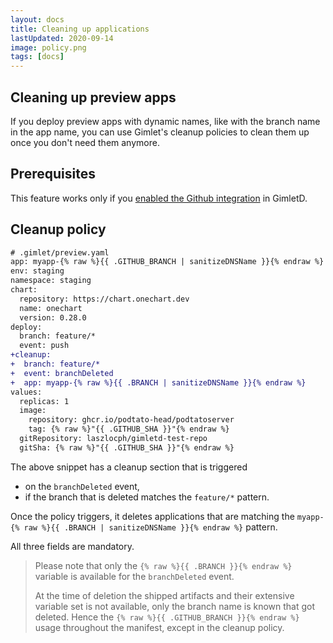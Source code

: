 ```yaml
---
layout: docs
title: Cleaning up applications
lastUpdated: 2020-09-14
image: policy.png
tags: [docs]
---
```


## Cleaning up preview apps

If you deploy preview apps with dynamic names, like with the branch name in the app name, 
you can use Gimlet's cleanup policies to clean them up once you don't need them anymore.

## Prerequisites

This feature works only if you [enabled the Github integration](/docs/configuring-gimletd#github-integration) in GimletD.

## Cleanup policy

```diff
# .gimlet/preview.yaml
app: myapp-{% raw %}{{ .GITHUB_BRANCH | sanitizeDNSName }}{% endraw %}
env: staging
namespace: staging
chart:
  repository: https://chart.onechart.dev
  name: onechart
  version: 0.28.0
deploy:
  branch: feature/*
  event: push
+cleanup:
+  branch: feature/*
+  event: branchDeleted
+  app: myapp-{% raw %}{{ .BRANCH | sanitizeDNSName }}{% endraw %}
values:
  replicas: 1
  image:
    repository: ghcr.io/podtato-head/podtatoserver
    tag: {% raw %}"{{ .GITHUB_SHA }}"{% endraw %}
  gitRepository: laszlocph/gimletd-test-repo
  gitSha: {% raw %}"{{ .GITHUB_SHA }}"{% endraw %}
```

The above snippet has a cleanup section that is triggered 
- on the `branchDeleted` event, 
- if the branch that is deleted matches the `feature/*` pattern.

Once the policy triggers, it deletes applications that are matching the `myapp-{% raw %}{{ .BRANCH | sanitizeDNSName }}{% endraw %}` pattern.

All three fields are mandatory.

> Please note that only the `{% raw %}{{ .BRANCH }}{% endraw %}` variable is available for the `branchDeleted` event.
>
> At the time of deletion the shipped artifacts and their extensive 
variable set is not available, only the branch name is known that got deleted. Hence the `{% raw %}{{ .GITHUB_BRANCH }}{% endraw %}` usage throughout the manifest, except in the cleanup policy.
